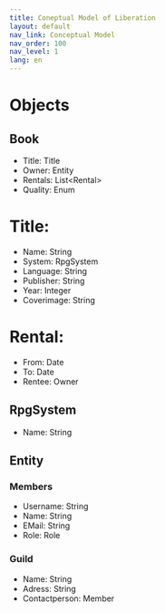 ```yaml
---
title: Coneptual Model of Liberation
layout: default
nav_link: Conceptual Model
nav_order: 100
nav_level: 1
lang: en
---
```


# Objects
## Book
- Title: Title
- Owner: Entity
- Rentals: List\<Rental\>
- Quality: Enum

# Title:
- Name: String
- System: RpgSystem
- Language: String
- Publisher: String
- Year: Integer
- Coverimage: String

# Rental:
- From: Date
- To: Date
- Rentee: Owner

## RpgSystem
- Name: String

## Entity
### Members
- Username: String
- Name: String
- EMail: String
- Role: Role

### Guild
- Name: String
- Adress: String
- Contactperson: Member
